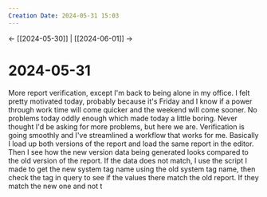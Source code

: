 ```yaml
---
Creation Date: 2024-05-31 15:03
---
```


<- [[2024-05-30]] | [[2024-06-01]]  ->

# 2024-05-31
More report verification, except I'm back to being alone in my office. I felt pretty motivated today, probably because it's Friday and I know if a power through work time will come quicker and the weekend will come sooner. No problems today oddly enough which made today a little boring. Never thought I'd be asking for more problems, but here we are. Verification is going smoothly and I've streamlined a workflow that works for me. Basically I load up both versions of the report and load the same report in the editor. Then I see how the new version data being generated looks compared to the old version of the report. If the data does not match, I use the script I made to get the new system tag name using the old system tag name, then check the tag in query to see if the values there match the old report. If they match the new one and not t